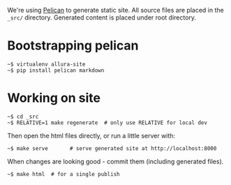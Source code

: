 We're using [Pelican][1] to generate static site.
All source files are placed in the `_src/` directory.
Generated content is placed under root directory.

# Bootstrapping pelican

    ~$ virtualenv allura-site
    ~$ pip install pelican markdown

# Working on site

    ~$ cd _src
    ~$ RELATIVE=1 make regenerate  # only use RELATIVE for local dev

Then open the html files directly, or run a little server with:

    ~$ make serve       # serve generated site at http://localhost:8000

When changes are looking good - commit them (including generated files).

    ~$ make html  # for a single publish 

[1]: http://blog.getpelican.com/
